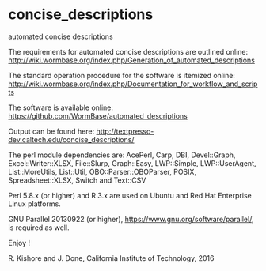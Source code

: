 concise_descriptions
====================

automated concise descriptions

The requirements for automated concise descriptions are outlined online:
	http://wiki.wormbase.org/index.php/Generation_of_automated_descriptions

The standard operation procedure for the software is itemized online:
	http://wiki.wormbase.org/index.php/Documentation_for_workflow_and_scripts

The software is available online: 
	https://github.com/WormBase/automated_descriptions

Output can be found here: http://textpresso-dev.caltech.edu/concise_descriptions/

The perl module dependencies are:
 AcePerl, Carp, DBI, Devel::Graph, Excel::Writer::XLSX, File::Slurp, Graph::Easy, LWP::Simple, LWP::UserAgent, List::MoreUtils, List::Util, OBO::Parser::OBOParser, POSIX, Spreadsheet::XLSX, Switch and Text::CSV 

Perl 5.8.x (or higher) and R 3.x are used on Ubuntu and Red Hat Enterprise Linux platforms. 

GNU Parallel 20130922 (or higher), https://www.gnu.org/software/parallel/, is required as well.

Enjoy !

R. Kishore and J. Done, California Institute of Technology, 2016
